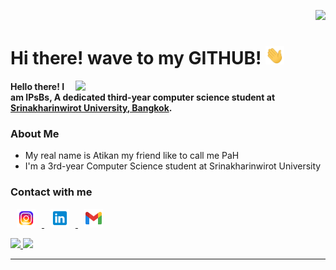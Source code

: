 <span align="right" width="50" height="50"> 
 
 ![](https://komarev.com/ghpvc/?username=IPsBs&color=lightgrey&style=flat&label=Profile+Views) 

</span>

<h1> Hi there! wave  to my GITHUB! <img src="https://raw.githubusercontent.com/ABSphreak/ABSphreak/master/gifs/Hi.gif" width="30px"></h2>
<img align='right' src='https://media2.giphy.com/media/PRlZvs1KXhtkc/giphy.gif?cid=ecf05e47t2akjvlyl51q6pwmiogxty981s5tsl7yxeqw4951&ep=v1_gifs_search&rid=giphy.gif&ct=g 'hight="300" width="400">

#### Hello there! I am IPsBs, A dedicated third-year computer science student at <a href="https://www.swu.ac.th/"> <b>Srinakharinwirot University</b>, Bangkok</a>. <br>

###  About Me
- My real name is Atikan my friend like to call me PaH
- I'm a 3rd-year Computer Science student at Srinakharinwirot University
### Contact with me
<a href="https://www.instagram.com/ipsbs_ati/" target="_blank">
  <img width="30" height="30" src="https://github.com/jrvansuita/jrvansuita/blob/main/icons/instagram.png?raw=true" alt="Instagram" witdh="44" height="44" hspace="10">
</a>
<a href="https://www.linkedin.com/in/atikan-moopayak-aa63202aa/" target="_blank" >
  <img width="30" height="30" src="https://github.com/jrvansuita/jrvansuita/blob/main/icons/linkedin.png?raw=true" alt="Linkedin" witdh="44" height="44" hspace="10">
</a>
<a href="mailto:atikan.moop@gmail.com" target="_blank" >
  <img width="30" height="30" src="https://github.com/jrvansuita/jrvansuita/blob/main/icons/gmail.png?raw=true" alt="E-mail" witdh="44" height="44" hspace="10">
</a>

<p align="left">

  <a href="https://github.com/anuraghazra/github-readme-stats">
    <img src=https://github-readme-stats-git-masterrstaa-rickstaa.vercel.app/api?username=IPsBs&hide_border=true&show_icons=true&theme=tokyonight&card_width=495 />
     <a href="https://github.com/anuraghazra/github-readme-stats">
    <img src=https://github-readme-stats-git-masterrstaa-rickstaa.vercel.app/api/top-langs/?username=IPsBs&hide_border=true&langs_count=5&show_icons=true&card_width=495&theme=tokyonight&hide=javascript,html,css>
  </a>
    
</p>

  
-----------------------------------------------------------------------------------------------------------------------------------------------------------------------

